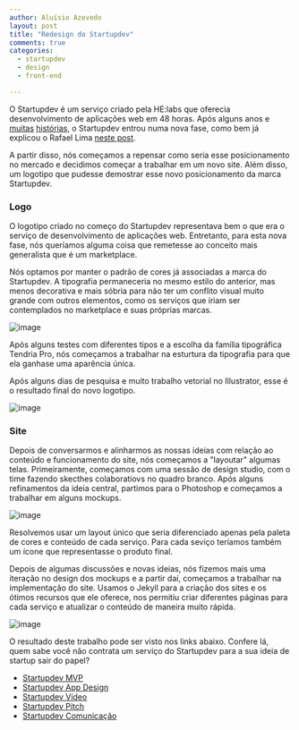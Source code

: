 ```yaml
---
author: Aluísio Azevedo
layout: post
title: "Redesign do Startupdev"
comments: true
categories:
  - startupdev
  - design
  - front-end

---
```



O Startupdev é um serviço criado pela HE:labs que oferecia desenvolvimento de aplicações web em 48 horas. Após alguns anos e [muitas](http://rafael.adm.br/p/iniciando-o-startupdev/) [histórias](http://helabs.com.br/blog/2013/05/22/a-copia-e-o-melhor-elogio/), o Startupdev entrou numa nova fase, como bem já explicou o Rafael Lima [neste post](http://helabs.com.br/blog/2013/09/30/startup-dev-um-novo-marketplace/).

A partir disso, nós começamos a repensar como seria esse posicionamento no mercado e decidimos começar a trabalhar em um novo site. Além disso, um logotipo que pudesse demostrar esse novo posicionamento da marca Startupdev.


<!--more-->



### Logo


O logotipo criado no começo do Startupdev representava bem o que era o serviço de desenvolvimento de aplicações web. Entretanto, para esta nova fase, nós queríamos alguma coisa que remetesse ao conceito mais generalista que é um marketplace.

Nós optamos por manter o padrão de cores já associadas a marca do Startupdev. A tipografia permaneceria no mesmo estilo do anterior, mas menos decorativa e mais sóbria para não ter um conflito visual muito grande com outros elementos, como os serviços que iriam ser contemplados no marketplace e suas próprias marcas.


![image](/blog/images/posts/2013-11-26/pesquisa-logo-startupdev.png)

Após alguns testes com diferentes tipos e a escolha da família tipográfica Tendria Pro, nós começamos a trabalhar na esturtura da tipografia para que ela ganhase uma aparência única.

Após alguns dias de pesquisa e muito trabalho vetorial no Illustrator, esse é o resultado final do novo logotipo.

![image](/blog/images/posts/2013-11-26/logo-novo-startupdev.png)



### Site

Depois de conversarmos e alinharmos as nossas ideias com relação ao conteúdo e funcionamento do site, nós começamos a "layoutar" algumas telas. Primeiramente, começamos com uma sessão de design studio, com o time fazendo skecthes colaboratiovs no quadro branco. Após alguns refinamentos da ideia central, partimos para o Photoshop e começamos a trabalhar em alguns mockups.


![image](/blog/images/posts/2013-11-26/testes-layouts-startupdev.png)


Resolvemos usar um layout único que seria diferenciado apenas pela paleta de cores e conteúdo de cada serviço.
Para cada seviço teríamos também um ícone que representasse o produto final.

Depois de algumas discussões e novas ideias, nós fizemos mais uma iteração no design dos mockups e a partir daí, começamos a trabalhar na implementação do site. Usamos o Jekyll para a criação dos sites e os ótimos recursos que ele oferece, nos permitiu criar diferentes páginas para cada serviço e atualizar o conteúdo de maneira muito rápida.

![image](/blog/images/posts/2013-11-26/novos-layouts-startupdev.png)


O resultado deste trabalho pode ser visto nos links abaixo. Confere lá, quem sabe você não contrata um serviço do Startupdev para a sua ideia de startup sair do papel?

* [Startupdev MVP](http://startupdev.com.br/pt/servicos-para-startups/mvp/)
* [Startupdev App Design](http://startupdev.com.br/pt/servicos-para-startups/mobile-app-design/)
* [Startupdev Vídeo](http://startupdev.com.br/pt/servicos-para-startups/videos-animados/)
* [Startupdev Pitch](http://startupdev.com.br/pt/servicos-para-startups/treinamento-para-pitch/)
* [Startupdev Comunicação](http://startupdev.com.br/pt/servicos-para-startups/assessoria-comunicacao/)











